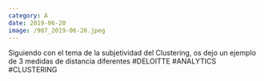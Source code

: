 ```yaml
--- 
category: A 
date: 2019-06-20 
image: /987_2019-06-20.jpeg 
--- 
```


Siguiendo con el tema de la subjetividad del Clustering, os dejo un ejemplo de 3 medidas de distancia diferentes #DELOITTE #ANALYTICS #CLUSTERING